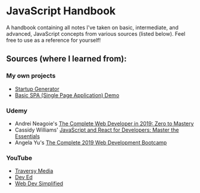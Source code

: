 # JavaScript Handbook
A handbook containing all notes I've taken on basic, intermediate, and advanced, JavaScript concepts from various sources (listed below). Feel free to use as a reference for yourself!

## Sources (where I learned from):
### My own projects
- [Startup Generator](https://github.com/andrews1022/javascript-handbook/tree/master/projects/my-projects/start-up-generator)
- [Basic SPA (Single Page Application) Demo](https://github.com/andrews1022/javascript-handbook/tree/master/projects/basic-spa-demo)

### Udemy
- Andrei Neagoie's [The Complete Web Developer in 2019: Zero to Mastery](https://www.udemy.com/the-complete-web-developer-zero-to-mastery/)
- Cassidy Williams' [JavaScript and React for Developers: Master the Essentials](https://www.udemy.com/course/js-and-react-for-devs/)
- Angela Yu's [The Complete 2019 Web Development Bootcamp](https://www.udemy.com/course/the-complete-web-development-bootcamp/)

### YouTube
- [Traversy Media](https://www.youtube.com/channel/UC29ju8bIPH5as8OGnQzwJyA)
- [Dev Ed](https://www.youtube.com/channel/UClb90NQQcskPUGDIXsQEz5Q)
- [Web Dev Simplified](https://www.youtube.com/channel/UCFbNIlppjAuEX4znoulh0Cw)